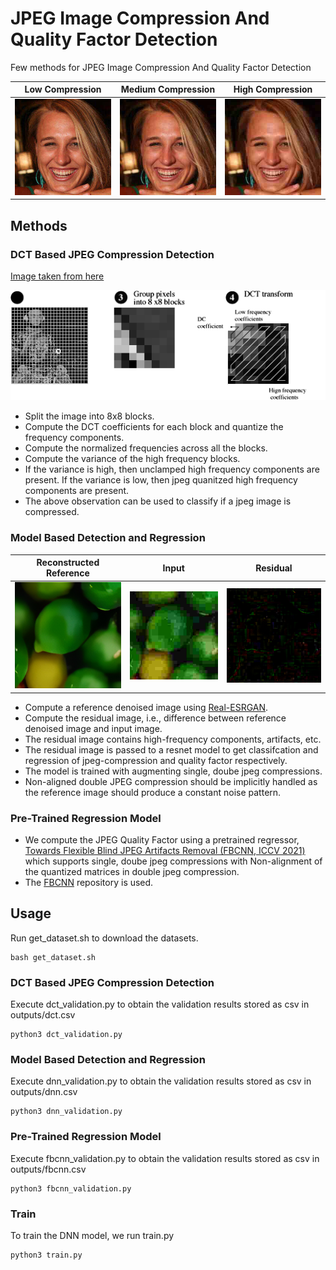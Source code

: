 # JPEG Image Compression And Quality Factor Detection

Few methods for JPEG Image Compression And Quality Factor Detection


Low Compression            |  Medium Compression       |  High Compression 
:-------------------------:|:-------------------------:|:-------------------------:
![](images/high.png)       |  ![](images/mid.png)      |  ![](images/low.png)


## Methods

### DCT Based JPEG Compression Detection

[Image taken from here](https://www.cs.auckland.ac.nz/compsci708s1c/lectures/jpeg_mpeg/jpeg.html)
<p align="center">
<img src="images/dct.gif" alt="method" width="600"/></br>
</p>

* Split the image into 8x8 blocks.
* Compute the DCT coefficients for each block and quantize the frequency components.
* Compute the normalized frequencies across all the blocks.
* Compute the variance of the high frequency blocks.
* If the variance is high, then unclamped high frequency components are present. If the variance is low, then jpeg quanitzed high frequency components are present.
* The above observation can be used to classify if a jpeg image is compressed. 

### Model Based Detection and Regression

Reconstructed Reference    |  Input       |  Residual 
:-------------------------:|:-------------------------:|:-------------------------:
![](images/reference.png)       |  ![](images/input.png)      |  ![](images/residual.png)



* Compute a reference denoised image using [Real-ESRGAN](https://github.com/xinntao/Real-ESRGAN).
* Compute the residual image, i.e., difference between reference denoised image and input image.
* The residual image contains high-frequency components, artifacts, etc.
* The residual image is passed to a resnet model to get classifcation and regression of jpeg-compression and quality factor respectively.
* The model is trained with augmenting single, doube jpeg compressions.
* Non-aligned double JPEG compression should be implicitly handled as the reference image should produce a constant noise pattern. 


### Pre-Trained Regression Model

* We compute the JPEG Quality Factor using a pretrained regressor, [Towards Flexible Blind JPEG Artifacts Removal (FBCNN, ICCV 2021)](https://arxiv.org/abs/2109.14573) which supports single, doube jpeg compressions with Non-alignment of the quantized matrices in double jpeg compression.
* The [FBCNN](https://github.com/jiaxi-jiang/FBCNN) repository is used.


## Usage

Run get_dataset.sh to download the datasets.

```
bash get_dataset.sh
``` 

### DCT Based JPEG Compression Detection

Execute dct_validation.py to obtain the validation results stored as csv in outputs/dct.csv

```
python3 dct_validation.py
``` 

### Model Based Detection and Regression

Execute dnn_validation.py to obtain the validation results stored as csv in outputs/dnn.csv
 
```
python3 dnn_validation.py
``` 

### Pre-Trained Regression Model

Execute fbcnn_validation.py to obtain the validation results stored as csv in outputs/fbcnn.csv
 
```
python3 fbcnn_validation.py
``` 

### Train

To train the DNN model, we run train.py

```
python3 train.py
```
